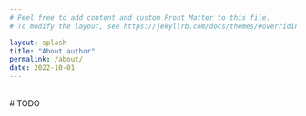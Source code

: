 ```yaml
---
# Feel free to add content and custom Front Matter to this file.
# To modify the layout, see https://jekyllrb.com/docs/themes/#overriding-theme-defaults

layout: splash
title: "About author"
permalink: /about/
date: 2022-10-01
---
```

<br>
# TODO